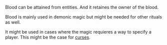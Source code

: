 Blood can be attained from entities. And it retaines the owner of the blood.

Blood is mainly used in demonic magic but might be needed for other rituals as well.

It might be used in cases where the magic requieres a way to specify a player. This might be the case for [curses](Curses).